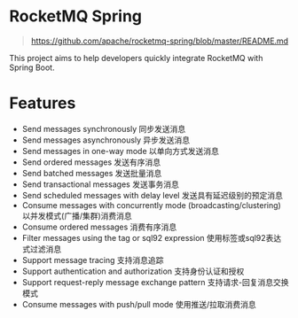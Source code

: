 

RocketMQ Spring
======
> https://github.com/apache/rocketmq-spring/blob/master/README.md

This project aims to help developers quickly integrate RocketMQ with Spring Boot.


# Features
* Send messages synchronously 同步发送消息
* Send messages asynchronously 异步发送消息
* Send messages in one-way mode 以单向方式发送消息
* Send ordered messages 发送有序消息
* Send batched messages 发送批量消息
* Send transactional messages 发送事务消息
* Send scheduled messages with delay level 发送具有延迟级别的预定消息
* Consume messages with concurrently mode (broadcasting/clustering) 以并发模式(广播/集群)消费消息
* Consume ordered messages 消费有序消息
* Filter messages using the tag or sql92 expression 使用标签或sql92表达式过滤消息
* Support message tracing 支持消息追踪
* Support authentication and authorization 支持身份认证和授权
* Support request-reply message exchange pattern 支持请求-回复消息交换模式
* Consume messages with push/pull mode 使用推送/拉取消费消息

